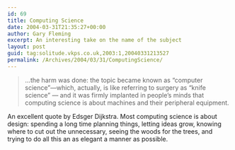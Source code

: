 ```yaml
---
id: 69
title: Computing Science
date: 2004-03-31T21:35:27+00:00
author: Gary Fleming
excerpt: An interesting take on the name of the subject
layout: post
guid: tag:solitude.vkps.co.uk,2003:1,20040331213527
permalink: /Archives/2004/03/31/ComputingScience/
---
```

> &#8230;the harm was done: the topic became known as &#8220;computer science&#8221;&#8212;which, actually, is like referring to surgery as &#8220;knife science&#8221; &#8212; and it was firmly implanted in people&#8217;s minds that computing science is about machines and their peripheral equipment.

An excellent quote by Edsger Dijkstra. Most computing science is about design: spending a long time planning things, letting ideas grow, knowing where to cut out the unnecessary, seeing the woods for the trees, and trying to do all this an as elegant a manner as possible.